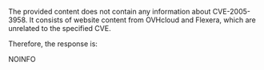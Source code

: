 The provided content does not contain any information about CVE-2005-3958. It consists of website content from OVHcloud and Flexera, which are unrelated to the specified CVE.

Therefore, the response is:

NOINFO